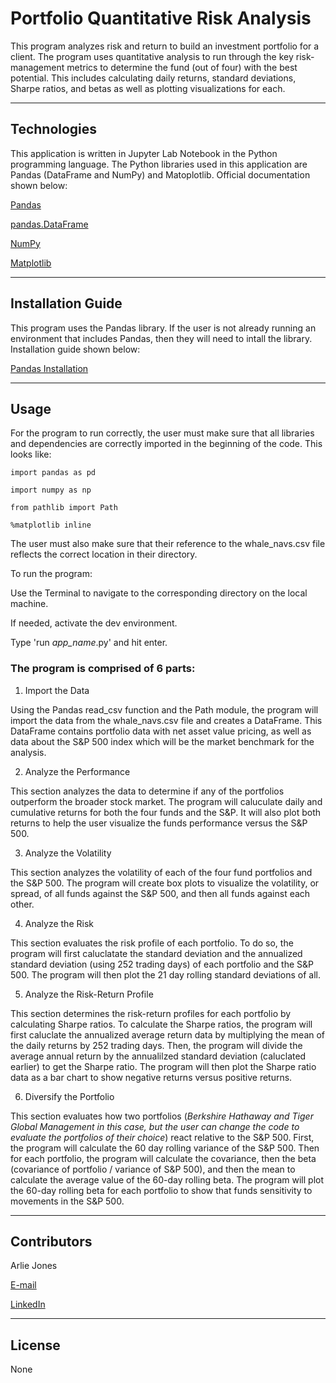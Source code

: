# Portfolio Quantitative Risk Analysis

This program analyzes risk and return to build an investment portfolio for a client. The program uses quantitative analysis to run through the key risk-management metrics to determine the fund (out of four) with the best potential. This includes calculating daily returns, standard deviations, Sharpe ratios, and betas as well as plotting visualizations for each.

----

## Technologies
This application is written in Jupyter Lab Notebook in the Python programming language. The Python libraries used in this application are Pandas (DataFrame and NumPy) and Matoplotlib. Official documentation shown below:

[Pandas](https://pandas.pydata.org/docs/index.html)

[pandas.DataFrame](https://pandas.pydata.org/docs/reference/api/pandas.DataFrame.html)

[NumPy](https://numpy.org/doc/)

[Matplotlib](https://matplotlib.org/stable/index.html)

----

## Installation Guide
This program uses the Pandas library. If the user is not already running an environment that includes Pandas, then they will need to intall the library. Installation guide shown below:

[Pandas Installation](https://pandas.pydata.org/docs/getting_started/install.html)

----

## Usage
For the program to run correctly, the user must make sure that all libraries and dependencies are correctly imported in the beginning of the code. This looks like:

`import pandas as pd`

`import numpy as np`

`from pathlib import Path`

`%matplotlib inline`

The user must also make sure that their reference to the whale_navs.csv file reflects the correct location in their directory.

To run the program:

Use the Terminal to navigate to the corresponding directory on the local machine. 

If needed, activate the dev environment.

Type 'run *app_name*.py' and hit enter.


### The program is comprised of 6 parts:

1. Import the Data

Using the Pandas read_csv function and the Path module, the program will import the data from the whale_navs.csv file and creates a DataFrame. This DataFrame contains portfolio data with net asset value pricing, as well as data about the S&P 500 index which will be the market benchmark for the analysis. 

2. Analyze the Performance

This section analyzes the data to determine if any of the portfolios outperform the broader stock market. The program will caluculate daily and cumulative returns for both the four funds and the S&P. It will also plot both returns to help the user visualize the funds performance versus the S&P 500.

3. Analyze the Volatility

This section analyzes the volatility of each of the four fund portfolios and the S&P 500. The program will create box plots to visualize the volatility, or spread, of all funds against the S&P 500, and then all funds against each other.

4. Analyze the Risk

This section evaluates the risk profile of each portfolio. To do so, the program will first caluclatate the standard deviation and the annualized standard deviation (using 252 trading days) of each portfolio and the S&P 500. The program will then plot the 21 day rolling standard deviations of all.

5. Analyze the Risk-Return Profile

This section determines the risk-return profiles for each portfolio by calculating Sharpe ratios. To calculate the Sharpe ratios, the program will first caluclate the annualized average return data by multiplying the mean of the daily returns by 252 trading days. Then, the program will divide the average annual return by the annualilzed standard deviation (caluclated earlier) to get the Sharpe ratio. The program will then plot the Sharpe ratio data as a bar chart to show negative returns versus positive returns.

6. Diversify the Portfolio

This section evaluates how two portfolios (*Berkshire Hathaway and Tiger Global Management in this case, but the user can change the code to evaluate the portfolios of their choice*) react relative to the S&P 500. First, the program will calculate the 60 day rolling variance of the S&P 500. Then for each portfolio, the program will calculate the covariance, then the beta (covariance of portfolio / variance of S&P 500), and then the mean to calculate the average value of the 60-day rolling beta. The program will plot the 60-day rolling beta for each portfolio to show that funds sensitivity to movements in the S&P 500.

----

## Contributors

Arlie Jones

[E-mail](arliejones98@gmail.com)

[LinkedIn](https://www.linkedin.com/in/arlie-jones-020092159/)

----

## License

None

